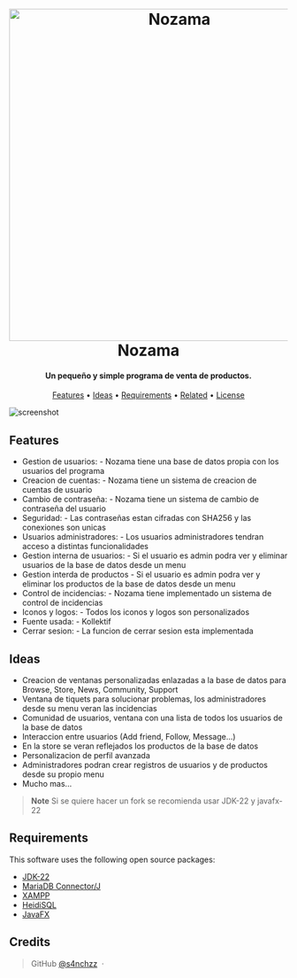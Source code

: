 
<h1 align="center">
  <br>
  <a href="http://www.amitmerchant.com/electron-markdownify"><img src="https://i.imgur.com/CuOmC13.png" alt="Nozama" width="600"></a>
  <br>
  Nozama
  <br>
</h1>

<h4 align="center">Un pequeño y simple programa de venta de productos.</h4>

<p align="center">
  <a href="#features">Features</a> •
  <a href="#ideas">Ideas</a> •
  <a href="#requirements">Requirements</a> •
  <a href="#related">Related</a> •
  <a href="#license">License</a>
</p>

![screenshot](https://i.imgur.com/pbdzGOC.png)

## Features
* Gestion de usuarios:
          - Nozama tiene una base de datos propia con los usuarios del programa
* Creacion de cuentas:
          - Nozama tiene un sistema de creacion de cuentas de usuario
* Cambio de contraseña:
          - Nozama tiene un sistema de cambio de contraseña del usuario
* Seguridad:
          - Las contraseñas estan cifradas con SHA256 y las conexiones son unicas
* Usuarios administradores:
          - Los usuarios administradores tendran acceso a distintas funcionalidades
* Gestion interna de usuarios:
          - Si el usuario es admin podra ver y eliminar usuarios de la base de datos desde un menu
* Gestion interda de productos
          - Si el usuario es admin podra ver y eliminar los productos de la base de datos desde un menu
* Control de incidencias:
          - Nozama tiene implementado un sistema de control de incidencias
* Iconos y logos:
          - Todos los iconos y logos son personalizados
* Fuente usada:
          - Kollektif
* Cerrar sesion:
          - La funcion de cerrar sesion esta implementada

## Ideas

* Creacion de ventanas personalizadas enlazadas a la base de datos para Browse, Store, News, Community, Support
* Ventana de tiquets para solucionar problemas, los administradores desde su menu veran las incidencias
* Comunidad de usuarios, ventana con una lista de todos los usuarios de la base de datos
* Interaccion entre usuarios (Add friend, Follow, Message...)
* En la store se veran reflejados los productos de la base de datos
* Personalizacion de perfil avanzada
* Administradores podran crear registros de usuarios y de productos desde su propio menu
* Mucho mas...

> **Note**
> Si se quiere hacer un fork se recomienda usar JDK-22 y javafx-22

## Requirements

This software uses the following open source packages:

- [JDK-22](https://www.oracle.com/es/java/technologies/downloads/)
- [MariaDB Connector/J](https://mariadb.com/kb/en/about-mariadb-connector-j/)
- [XAMPP](https://www.apachefriends.org/es/download.html)
- [HeidiSQL](https://www.heidisql.com/)
- [JavaFX](https://openjfx.io/)

## Credits
> GitHub [@s4nchzz](https://github.com/S4nchzz) &nbsp;&middot;&nbsp;

